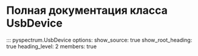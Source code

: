 # Полная документация класса UsbDevice

::: pyspectrum.UsbDevice
    options:
        show_source: true
        show_root_heading: true
        heading_level: 2
        members: true
